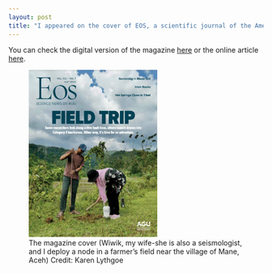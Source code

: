 ```yaml
---
layout: post
title: "I appeared on the cover of EOS, a scientific journal of the American Geoscience Union, July 2022 edition"
---
```


You can check the digital version of the magazine [here](https://eos.org/wp-content/uploads/2022/06/Jul22.pdf) or the online article [here](https://eos.org/features/striking-out-into-the-field-to-track-slip-on-the-sumatran-fault).

<figure>
  <img src="/assets/img/eos.jpeg" alt="eos" width="60%">
  <figcaption>The magazine cover (Wiwik, my wife-she is also a seismologist, and I deploy a node in a farmer’s field near the village of Mane, Aceh) Credit: Karen Lythgoe</figcaption>
</figure>
